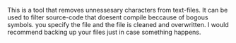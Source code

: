 This is a tool that removes unnessesary characters from text-files.
It can be used to filter source-code that doesent compile beccause of bogous symbols.
you specify the file and the file is cleaned and overwritten. I would recommend backing up your files just in case something happens.
